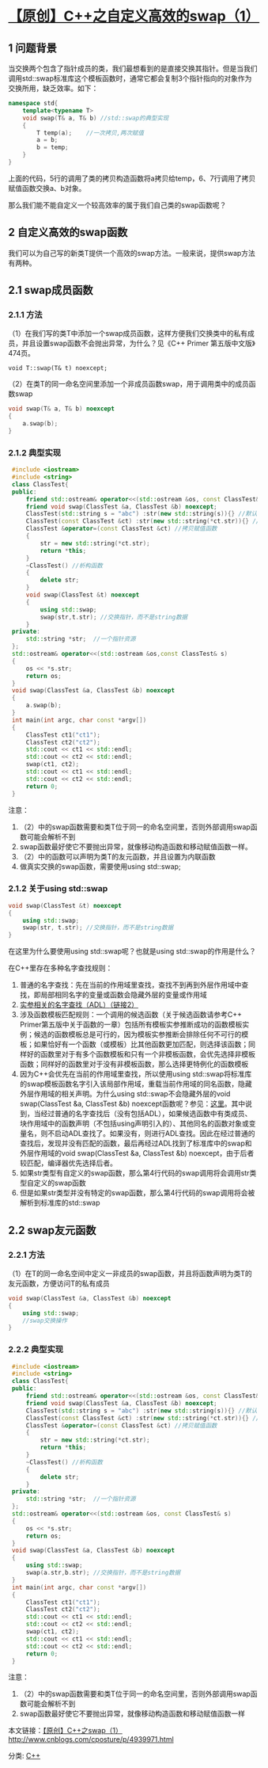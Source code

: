 # [【原创】C++之自定义高效的swap（1）](https://www.cnblogs.com/cposture/p/4939971.html)

## 1 问题背景

  当交换两个包含了指针成员的类，我们最想看到的是直接交换其指针。但是当我们调用std::swap标准库这个模板函数时，通常它都会复制3个指针指向的对象作为交换所用，缺乏效率。如下：



```cpp
namespace std{
    template<typename T>
    void swap(T& a, T& b) //std::swap的典型实现
    {
        T temp(a);    //一次拷贝,两次赋值
        a = b;
        b = temp;
    }
}
```



  上面的代码，5行的调用了类的拷贝构造函数将a拷贝给temp，6、7行调用了拷贝赋值函数交换a、b对象。

  那么我们能不能自定义一个较高效率的属于我们自己类的swap函数呢？

## 2 自定义高效的swap函数

  我们可以为自己写的新类T提供一个高效的swap方法。一般来说，提供swap方法有两种。

## 2.1 swap成员函数

### 2.1.1 方法

（1）在我们写的类T中添加一个swap成员函数，这样方便我们交换类中的私有成员，并且设置swap函数不会抛出异常，为什么？见《C++ Primer 第五版中文版》474页。

```
void T::swap(T& t) noexcept;
```

（2）在类T的同一命名空间里添加一个非成员函数swap，用于调用类中的成员函数swap

``` cpp
void swap(T& a, T& b) noexcept
{
    a.swap(b);
}
```

### 2.1.2 典型实现



```cpp
 #include <iostream>
 #include <string>
 class ClassTest{
 public:
     friend std::ostream& operator<<(std::ostream &os, const ClassTest& s);
     friend void swap(ClassTest &a, ClassTest &b) noexcept;
     ClassTest(std::string s = "abc") :str(new std::string(s)){} //默认构造函数
     ClassTest(const ClassTest &ct) :str(new std::string(*ct.str)){} //拷贝构造函数
     ClassTest &operator=(const ClassTest &ct) //拷贝赋值函数
     {
         str = new std::string(*ct.str);
         return *this;
     }
     ~ClassTest() //析构函数
     {
         delete str;
     }
     void swap(ClassTest &t) noexcept
     {
         using std::swap;
         swap(str,t.str); //交换指针，而不是string数据
     }
 private:
     std::string *str;  //一个指针资源
 };
 std::ostream& operator<<(std::ostream &os,const ClassTest& s)
 {
     os << *s.str;
     return os;
 }
 void swap(ClassTest &a, ClassTest &b) noexcept
 {
     a.swap(b);
 }
 int main(int argc, char const *argv[])
 {
     ClassTest ct1("ct1");
     ClassTest ct2("ct2");
     std::cout << ct1 << std::endl;
     std::cout << ct2 << std::endl;
     swap(ct1, ct2);
     std::cout << ct1 << std::endl;
     std::cout << ct2 << std::endl;
     return 0;
 }
```



注意：

1. （2）中的swap函数需要和类T位于同一的命名空间里，否则外部调用swap函数可能会解析不到
2. swap函数最好使它不要抛出异常，就像移动构造函数和移动赋值函数一样。
3. （2）中的函数可以声明为类T的友元函数，并且设置为内联函数
4. 做真实交换的swap函数，需要使用using std::swap;

### 2.1.2 关于using std::swap

```cpp
void swap(ClassTest &t) noexcept
{
    using std::swap;
    swap(str, t.str); //交换指针，而不是string数据
}
```

  在这里为什么要使用using std::swap呢？也就是using std::swap的作用是什么？

  在C++里存在多种名字查找规则：

1. 普通的名字查找：先在当前的作用域里查找，查找不到再到外层作用域中查找，即局部相同名字的变量或函数会隐藏外层的变量或作用域
2. [实参相关的名字查找（ADL）](https://en.wikipedia.org/wiki/Argument-dependent_name_lookup)[（链接2）](http://en.cppreference.com/w/cpp/language/adl)
3. 涉及函数模板匹配规则：一个调用的候选函数（关于候选函数请参考C++ Primer第五版中关于函数的一章）包括所有模板实参推断成功的函数模板实例；候选的函数模板总是可行的，因为模板实参推断会排除任何不可行的模板；如果恰好有一个函数（或模板）比其他函数更加匹配，则选择该函数；同样好的函数里对于有多个函数模板和只有一个非模板函数，会优先选择非模板函数；同样好的函数里对于没有非模板函数，那么选择更特例化的函数模板
4. 因为C++会优先在当前的作用域里查找，所以使用using std::swap将标准库的swap模板函数名字引入该局部作用域，重载当前作用域的同名函数，隐藏外层作用域的相关声明。为什么using std::swap不会隐藏外层的void swap(ClassTest &a, ClassTest &b) noexcept函数呢？参见：[这里](http://en.cppreference.com/w/cpp/language/adl)。其中说到，当经过普通的名字查找后（没有包括ADL），如果候选函数中有类成员、块作用域中的函数声明（不包括using声明引入的）、其他同名的函数对象或变量名，则不启动ADL查找了。如果没有，则进行ADL查找。因此在经过普通的查找后，发现并没有匹配的函数，最后再经过ADL找到了标准库中的swap和外层作用域的void swap(ClassTest &a, ClassTest &b) noexcept，由于后者较匹配，编译器优先选择后者。
5. 如果str类型有自定义的swap函数，那么第4行代码的swap调用将会调用str类型自定义的swap函数
6. 但是如果str类型并没有特定的swap函数，那么第4行代码的swap调用将会被解析到标准库的std::swap

## 2.2 swap友元函数

### 2.2.1 方法

（1）在T的同一命名空间中定义一非成员的swap函数，并且将函数声明为类T的友元函数，方便访问T的私有成员

``` cpp
void swap(ClassTest &a, ClassTest &b) noexcept
{
    using std::swap;
    //swap交换操作
}
```

### 2.2.2 典型实现



```cpp
 #include <iostream>
 #include <string>
 class ClassTest{
 public:
     friend std::ostream& operator<<(std::ostream &os, const ClassTest& s);
     friend void swap(ClassTest &a, ClassTest &b) noexcept;
     ClassTest(std::string s = "abc") :str(new std::string(s)){} //默认构造函数
     ClassTest(const ClassTest &ct) :str(new std::string(*ct.str)){} //拷贝构造函数
     ClassTest &operator=(const ClassTest &ct) //拷贝赋值函数
     {
         str = new std::string(*ct.str);
         return *this;
     }
     ~ClassTest() //析构函数
     {
         delete str;
     }
 private:
     std::string *str;  //一个指针资源
 };
 std::ostream& operator<<(std::ostream &os, const ClassTest& s)
 {
     os << *s.str;
     return os;
 }
 void swap(ClassTest &a, ClassTest &b) noexcept
 {
     using std::swap;
     swap(a.str,b.str); //交换指针，而不是string数据
 }
 int main(int argc, char const *argv[])
 {
     ClassTest ct1("ct1");
     ClassTest ct2("ct2");
     std::cout << ct1 << std::endl;
     std::cout << ct2 << std::endl;
     swap(ct1, ct2);
     std::cout << ct1 << std::endl;
     std::cout << ct2 << std::endl;
     return 0;
 }
```



注意：

1. （2）中的swap函数需要和类T位于同一的命名空间里，否则外部调用swap函数可能会解析不到
2. swap函数最好使它不要抛出异常，就像移动构造函数和移动赋值函数一样


本文链接：[【原创】C++之swap（1） ](http://www.cnblogs.com/cposture/p/4939971.html)http://www.cnblogs.com/cposture/p/4939971.html

分类: [C++](https://www.cnblogs.com/cposture/category/750501.html)